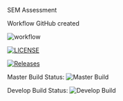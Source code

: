 SEM Assessment

Workflow GitHub created

![workflow](https://github.com/martinSteadD/sem_assessment/actions/workflows/main.yml/badge.svg)

[![LICENSE](https://img.shields.io/github/license/martinSteadD/sem_assessment.svg?style=flat-square)](https://github.com/martinSteadD/sem_assessment/blob/master/LICENSE)

[![Releases](https://img.shields.io/github/release/martinSteadD/sem_assessment/all.svg?style=flat-square)](https://github.com/martinSteadD/sem_assessment/releases)

Master Build Status:
![Master Build](https://img.shields.io/github/actions/workflow/status/martinSteadD/sem_assessment/main.yml?branch=master&style=flat-square)

Develop Build Status: 
![Develop Build](https://img.shields.io/github/actions/workflow/status/martinSteadD/sem_assessment/main.yml?branch=develop&style=flat-square)


